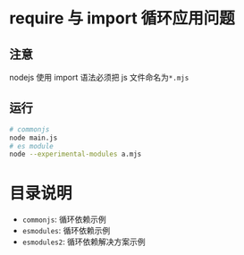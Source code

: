 # require 与 import 循环应用问题

## 注意

nodejs 使用 import 语法必须把 js 文件命名为`*.mjs`

## 运行

```bash
# commonjs
node main.js
# es module
node --experimental-modules a.mjs
```

# 目录说明

- `commonjs`: 循环依赖示例
- `esmodules`: 循环依赖示例
- `esmodules2`: 循环依赖解决方案示例
